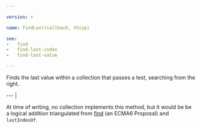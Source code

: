 ```yaml
---

version: +

name: findLast(callback, thisp)

see:
-   find
-   find-last-index
-   find-last-value

---
```


Finds the last value within a collection that passes a test, searching from the
right.

--- |

At time of writing, no collection implements this method, but it would be be a
logical addition triangulated from [find][] (an ECMA6 Proposal) and
`lastIndexOf`.

[find]: https://developer.mozilla.org/en-US/docs/Web/JavaScript/Reference/Global_Objects/Array/find

